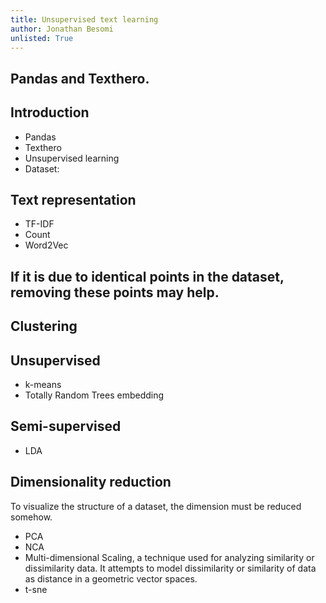```yaml
---
title: Unsupervised text learning
author: Jonathan Besomi
unlisted: True
---
```


## Pandas and Texthero.


## Introduction

- Pandas
- Texthero
- Unsupervised learning
- Dataset:

## Text representation

- TF-IDF
- Count
- Word2Vec

##  If it is due to identical points in the dataset, removing these points may help.


## Clustering

## Unsupervised
- k-means
- Totally Random Trees embedding

## Semi-supervised
- LDA

## Dimensionality reduction
To visualize the structure of a dataset, the dimension must be reduced somehow.

- PCA
- NCA
- Multi-dimensional Scaling, a technique used for analyzing similarity or dissimilarity data. It attempts to model dissimilarity or similarity of data as distance in a geometric vector spaces.
- t-sne

## 
